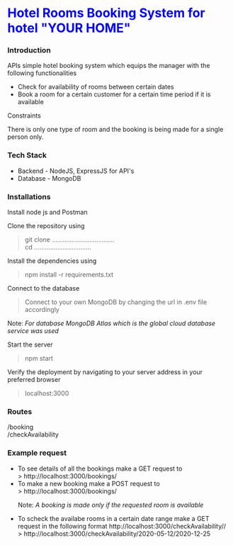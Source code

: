 <body>
<h1 style="color:blue"> Hotel Rooms Booking System for hotel "YOUR HOME" </h1>

<h3>Introduction</h3>
<p> APIs simple hotel booking system which equips the manager with the following functionalities</p>
<ul>
  <li>Check for availability of rooms between certain dates</li>
  <li>Book a room for a certain customer for a certain time period if it is available</li>
</ul>
<p>Constraints</p>
There is only one type of room and the booking is being made for a single person only.

<h3>Tech Stack</h3>
<ul>
  <li>Backend - NodeJS, ExpressJS for API's</li>
  <li>Database - MongoDB</li>
</ul>

<h3>Installations</h3>

Install node js and Postman <br>

Clone the repository using<br>
>git clone ................................... <br>
>cd ................................ <br>

Install the dependencies using<br>
>npm install -r requirements.txt <br>

Connect to the database <br>
>Connect to your own MongoDB by changing the url in .env file accordingly <br>

<p>Note: <i>For database MongoDB Atlas which is the global cloud database service was used</i></p>

Start the server<br>
>npm start<br>

Verify the deployment by navigating to your server address in your preferred browser<br>
>localhost:3000<br>

<h3>Routes</h3>
/booking <br>
/checkAvailability <br>

<h3>Example request</h3>
<ul>
  <li>
    To see details of all the bookings make a GET request to <br>
    > http://localhost:3000/bookings/
  </li>
  <li>
    To make a new booking make a POST request to <br>
    > http://localhost:3000/bookings/
    <br><p>Note:<i> A booking is made only if the requested room is available</i></p>
  </li>
  <li>
    To scheck the availabe rooms in a certain date range make a GET request in the following format http://localhost:3000/checkAvailability/<from-date>/<to-date><br>
    > http://localhost:3000/checkAvailability/2020-05-12/2020-12-25
  </li>
</ul>
</body>
